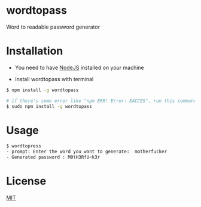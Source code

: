 # wordtopass
Word to readable password generator

# Installation

* You need to have [NodeJS](nodejs.org) installed on your machine

* Install wordtopass with terminal
```bash
$ npm install -g wordtopass

# if there's some error like "npm ERR! Error: EACCES", run this command
$ sudo npm install -g wordtopass
```

# Usage
```bash
$ wordtopress
- prompt: Enter the word you want to generate:  motherfucker
- Generated password : M0tH3RfU<k3r
```

# License
[MIT](https://github.com/dimasjt/wordtopass/blob/master/LICENSE)
